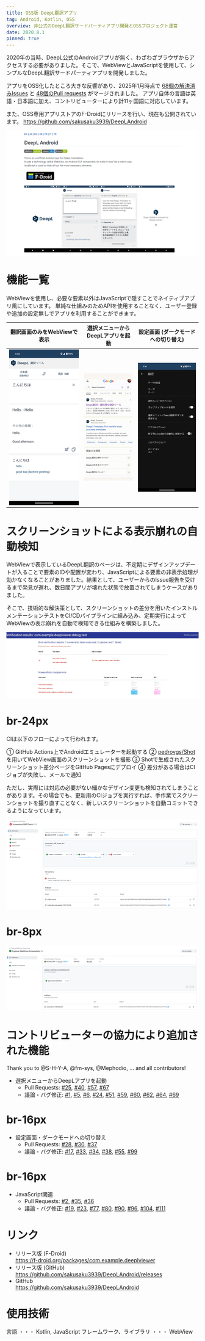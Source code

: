 ```yaml
---
title: OSS版 DeepL翻訳アプリ
tag: Android, Kotlin, OSS
overview: 非公式のDeepL翻訳サードパーティアプリ開発とOSSプロジェクト運営
date: 2020.8.1
pinned: true
---
```


2020年の当時、DeepL公式のAndroidアプリが無く、わざわざブラウザからアクセスする必要がありました。そこで、WebViewとJavaScriptを使用して、シンプルなDeepL翻訳サードパーティアプリを開発しました。

アプリをOSS化したところ大きな反響があり、2025年1月時点で <a href="https://github.com/sakusaku3939/DeepLAndroid/issues?q=is%3Aissue+is%3Aclosed" target="_blank">68個の解決済みIssues</a> と <a href="https://github.com/sakusaku3939/DeepLAndroid/pulls?q=is%3Apr+is%3Aclosed" target="_blank">48個のPull requests</a> がマージされました。
アプリ自体の言語は英語・日本語に加え、コントリビューターにより計11ヶ国語に対応しています。

また、OSS専用アプリストアのF-Droidにリリースを行い、現在も公開されています。
https://github.com/sakusaku3939/DeepLAndroid

![](/public/posts/deepl-android/screenshot.png)

# 機能一覧
WebViewを使用し、必要な要素以外はJavaScriptで隠すことでネイティブアプリ風にしています。 単純な仕組みのためAPIを使用することなく、ユーザー登録や追加の設定無しでアプリを利用することができます。

| 翻訳画面のみをWebViewで表示                                | 選択メニューからDeepLアプリを起動                               | 設定画面 (ダークモードへの切り替え)                                 |
|--------------------------------------------------|---------------------------------------------------|-----------------------------------------------------|
| ![](/public/posts/deepl-android/main-screen.png) | ![](/public/posts/deepl-android/context-menu.gif) | ![](/public/posts/deepl-android/setting-screen.png) |

# スクリーンショットによる表示崩れの自動検知

WebViewで表示しているDeepL翻訳のページは、不定期にデザインアップデートが入ることで要素のIDや配置が変わり、JavaScriptによる要素の非表示処理が効かなくなることがありました。結果として、ユーザーからのIssue報告を受けるまで発見が遅れ、数日間アプリが壊れた状態で放置されてしまうケースがありました。

そこで、技術的な解決策として、スクリーンショットの差分を用いたインストルメンテーションテストをCI/CDパイプラインに組み込み、定期実行によってWebViewの表示崩れを自動で検知できる仕組みを構築しました。

![](/public/posts/deepl-android/webview-test.png)
# br-24px

CIは以下のフローによって行われます。

① GitHub Actions上でAndroidエミュレーターを起動する
② [pedrovgs/Shot](https://github.com/pedrovgs/Shot) を用いてWebView画面のスクリーンショットを撮影
③ Shotで生成されたスクリーンショット差分ページをGitHub Pagesにデプロイ
④ 差分がある場合はCIジョブが失敗し、メールで通知

ただし、実際には対応の必要がない細かなデザイン変更も検知されてしまうことがあります。その場合でも、更新用のCIジョブを実行すれば、手作業でスクリーンショットを撮り直すことなく、新しいスクリーンショットを自動コミットできるようになっています。

![](/public/posts/deepl-android/webview-test2.png)
# br-8px

![](/public/posts/deepl-android/webview-test3.png)

# コントリビューターの協力により追加された機能
Thank you to @S-H-Y-A, @fm-sys, @Mephodio, ... and all contributors!

- 選択メニューからDeepLアプリを起動
  - Pull Requests: [#25](https://github.com/sakusaku3939/DeepLAndroid/pull/25), [#40](https://github.com/sakusaku3939/DeepLAndroid/pull/40), [#57](https://github.com/sakusaku3939/DeepLAndroid/pull/57), [#67](https://github.com/sakusaku3939/DeepLAndroid/pull/67)
  - 議論・バグ修正: [#1](https://github.com/sakusaku3939/DeepLAndroid/issues/1), [#5](https://github.com/sakusaku3939/DeepLAndroid/issues/5), [#6](https://github.com/sakusaku3939/DeepLAndroid/issues/6), [#24](https://github.com/sakusaku3939/DeepLAndroid/issues/24), [#51](https://github.com/sakusaku3939/DeepLAndroid/issues/51), [#59](https://github.com/sakusaku3939/DeepLAndroid/issues/59), [#60](https://github.com/sakusaku3939/DeepLAndroid/issues/60), [#62](https://github.com/sakusaku3939/DeepLAndroid/issues/62), [#64](https://github.com/sakusaku3939/DeepLAndroid/issues/60), [#69](https://github.com/sakusaku3939/DeepLAndroid/issues/69)
# br-16px

- 設定画面・ダークモードへの切り替え
  - Pull Requests: [#28](https://github.com/sakusaku3939/DeepLAndroid/pull/28), [#30](https://github.com/sakusaku3939/DeepLAndroid/pull/30), [#37](https://github.com/sakusaku3939/DeepLAndroid/pull/37)
  - 議論・バグ修正: [#17](https://github.com/sakusaku3939/DeepLAndroid/issues/17), [#33](https://github.com/sakusaku3939/DeepLAndroid/issues/33), [#34](https://github.com/sakusaku3939/DeepLAndroid/issues/34), [#38](https://github.com/sakusaku3939/DeepLAndroid/issues/38), [#55](https://github.com/sakusaku3939/DeepLAndroid/issues/55), [#99](https://github.com/sakusaku3939/DeepLAndroid/issues/99)
# br-16px

- JavaScript関連
  - Pull Requests: [#2](https://github.com/sakusaku3939/DeepLAndroid/pull/2), [#35](https://github.com/sakusaku3939/DeepLAndroid/pull/35), [#36](https://github.com/sakusaku3939/DeepLAndroid/pull/36)
  - 議論・バグ修正: [#19](https://github.com/sakusaku3939/DeepLAndroid/issues/19), [#23](https://github.com/sakusaku3939/DeepLAndroid/issues/23), [#77](https://github.com/sakusaku3939/DeepLAndroid/issues/77), [#80](https://github.com/sakusaku3939/DeepLAndroid/issues/80), [#90](https://github.com/sakusaku3939/DeepLAndroid/issues/90), [#96](https://github.com/sakusaku3939/DeepLAndroid/issues/96), [#104](https://github.com/sakusaku3939/DeepLAndroid/issues/104), [#111](https://github.com/sakusaku3939/DeepLAndroid/issues/111)

# リンク
- リリース版 (F-Droid)  
  https://f-droid.org/packages/com.example.deeplviewer
- リリース版 (GitHub)  
  https://github.com/sakusaku3939/DeepLAndroid/releases
- GitHub  
  https://github.com/sakusaku3939/DeepLAndroid

# 使用技術
言語 ・・・ Kotlin, JavaScript
フレームワーク、ライブラリ ・・・ WebView
